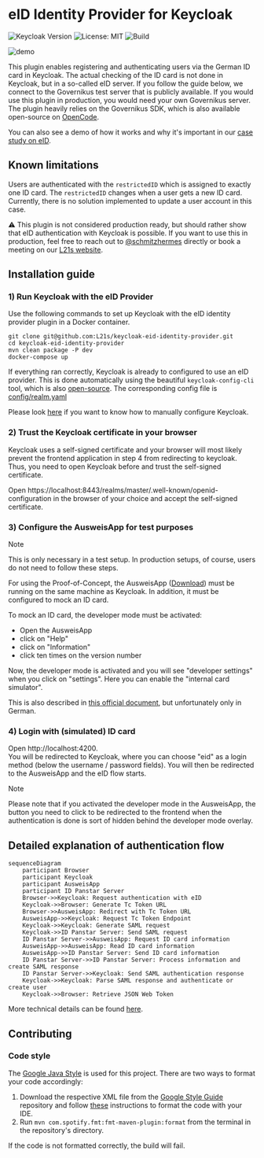 # eID Identity Provider for Keycloak  
![Keycloak Version](https://img.shields.io/badge/Keycloak_Version-25-blue) ![License: MIT](https://img.shields.io/badge/License-MIT-yellow)  ![Build](https://github.com/L21s/keycloak-eid-identity-provider/actions/workflows/build.yaml/badge.svg)  

![demo](https://github.com/L21s/keycloak-eid-identity-provider/assets/85928453/6e00db3a-99c3-4fe7-8475-77ec7c90ec34)  

This plugin enables registering and authenticating users via the German ID card in Keycloak. The actual checking of the ID card is not done in Keycloak, but in a so-called eID server. If you follow the guide below, we connect to the Governikus test server that is publicly available. If you would use this plugin in production, you would need your own Governikus server. The plugin heavily relies on the Governikus SDK, which is also available open-source on [OpenCode](https://gitlab.opencode.de/governikus/id-panstar-sdk.git).

You can also see a demo of how it works and why it's important in our [case study on eID](https://l21s.de/case-studies/keycloak-elektronischer-personalausweis-eid). 

## Known limitations
Users are authenticated with the `restrictedID` which is assigned to exactly one ID card. 
The `restrictedID` changes when a user gets a new ID card. Currently, there is no solution implemented to update a user account in this case.  

:warning: This plugin is not considered production ready, but should rather show that eID authentication with Keycloak is possible. If you want to use this in production, feel free to reach out to [@schmitzhermes](https://github.com/schmitzhermes) directly or book a meeting on our [L21s website](https://l21s.de/).

## Installation guide
### 1) Run Keycloak with the eID Provider
Use the following commands to set up Keycloak with the eID identity provider plugin in a Docker container.  
  
`git clone git@github.com:L21s/keycloak-eid-identity-provider.git`  
`cd keycloak-eid-identity-provider`  
`mvn clean package -P dev`  
`docker-compose up`

If everything ran correctly, Keycloak is already to configured to use an eID provider. This is done automatically using the beautiful `keycloak-config-cli` tool, which is also [open-source](https://github.com/adorsys/keycloak-config-cli). The corresponding config file is [config/realm.yaml](config/realm.yaml)

Please look [here](config/config.md) if you want to know how to manually configure Keycloak.

### 2) Trust the Keycloak certificate in your browser
Keycloak uses a self-signed certificate and your browser will most likely prevent the frontend application in step 4 from redirecting to keycloak. Thus, you need to open Keycloak before and trust the self-signed certificate. 

Open https://localhost:8443/realms/master/.well-known/openid-configuration in the browser of your choice and accept the self-signed certificate. 

### 3) Configure the AusweisApp for test purposes
> [!NOTE]
> This is only necessary in a test setup. In production setups, of course, users do not need to follow these steps.

For using the Proof-of-Concept, the AusweisApp ([Download](https://www.ausweisapp.bund.de/download)) must be running on the same machine as Keycloak. In addition, it must be configured to mock an ID card.  

To mock an ID card, the developer mode must be activated:
- Open the AusweisApp
- click on "Help"
- click on "Information"
- click ten times on the version number

Now, the developer mode is activated and you will see "developer settings" when you click on "settings". Here you can enable the "internal card simulator".  

This is also described in [this official document](https://www.ausweisapp.bund.de/fileadmin/user_upload/AusweisApp-2.2.0-NetInstallation_Integration.pdf), but unfortunately only in German.  

### 4) Login with (simulated) ID card
Open http://localhost:4200.  
You will be redirected to Keycloak, where you can choose "eid" as a login method (below the username / password fields). You will then be redirected to the AusweisApp and the eID flow starts.  

> [!NOTE]
> Please note that if you activated the developer mode in the AusweisApp, the button you need to click to be redirected to the frontend when the authentication is done is sort of hidden behind the developer mode overlay.

## Detailed explanation of authentication flow
```mermaid
sequenceDiagram
    participant Browser
    participant Keycloak
    participant AusweisApp
    participant ID Panstar Server
    Browser->>Keycloak: Request authentication with eID
    Keycloak->>Browser: Generate Tc Token URL
    Browser->>AusweisApp: Redirect with Tc Token URL
    AusweisApp->>Keycloak: Request Tc Token Endpoint
    Keycloak->>Keycloak: Generate SAML request
    Keycloak->>ID Panstar Server: Send SAML request
    ID Panstar Server->>AusweisApp: Request ID card information
    AusweisApp->>AusweisApp: Read ID card information
    AusweisApp->>ID Panstar Server: Send ID card information
    ID Panstar Server->>ID Panstar Server: Process information and create SAML response 
    ID Panstar Server->>Keycloak: Send SAML authentication response
    Keycloak->>Keycloak: Parse SAML response and authenticate or create user
    Keycloak->>Browser: Retrieve JSON Web Token
```
More technical details can be found [here](https://www.bsi.bund.de/DE/Themen/Unternehmen-und-Organisationen/Standards-und-Zertifizierung/Technische-Richtlinien/TR-nach-Thema-sortiert/tr03130/tr-03130.html).

## Contributing
### Code style
The [Google Java Style](https://google.github.io/styleguide/javaguide.html) is used for this project. There are two ways to format your code accordingly:
1. Download the respective XML file from the [Google Style Guide](https://github.com/google/styleguide) repository and follow [these](https://github.com/google/google-java-format?tab=readme-ov-file#using-the-formatter) instructions to format the code with your IDE.
2. Run `mvn com.spotify.fmt:fmt-maven-plugin:format` from the terminal in the repository's directory.  

If the code is not formatted correctly, the build will fail.

